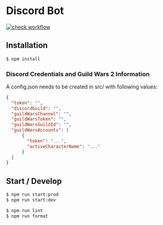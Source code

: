 # Discord Bot
[![check workflow](https://github.com/RadicalDreamer-Code/gw2-guild-check-discord-bot/actions/workflows/check.yml/badge.svg)](https://github.com/RadicalDreamer-Code/gw2-guild-check-discord-bot/actions/workflows/check.yml)


## Installation

```sh
$ npm install
```


### Discord Credentials and Guild Wars 2 Information

A config.json needs to be created in src/ with following values:

```json
{
  "token": "",
  "discordGuild": "",
  "guildWarsChannel": "",
  "guildWarsToken": "",
  "guildWarsGuildId": "",
  "guildWarsAccounts": [
      {
        "token": "...",
        "activeCharacterName": "..."
      }
  ]
}
```


## Start / Develop
```sh
$ npm run start:prod
$ npm run start:dev

$ npm run lint
$ npm run format
```
